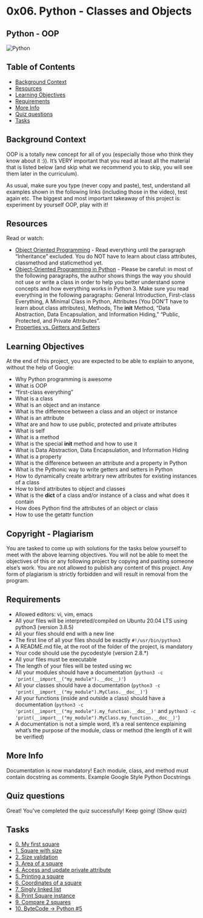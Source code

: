 # 0x06. Python - Classes and Objects

## Python - OOP

![Python](https://img.shields.io/badge/python-v3.8-blue)

## Table of Contents

- [Background Context](#background-context)
- [Resources](#resources)
- [Learning Objectives](#learning-objectives)
- [Requirements](#requirements)
- [More Info](#more-info)
- [Quiz questions](#quiz-questions)
- [Tasks](#tasks)

## Background Context

OOP is a totally new concept for all of you (especially those who think they know about it :)). It’s VERY important that you read at least all the material that is listed below (and skip what we recommend you to skip, you will see them later in the curriculum).

As usual, make sure you type (never copy and paste), test, understand all examples shown in the following links (including those in the video), test again etc. The biggest and most important takeaway of this project is: experiment by yourself OOP, play with it!

## Resources

Read or watch:

- [Object Oriented Programming](https://docs.python.org/3/tutorial/classes.html) - Read everything until the paragraph “Inheritance” excluded. You do NOT have to learn about class attributes, classmethod and staticmethod yet.
- [Object-Oriented Programming in Python](https://www.python-course.eu/python3_object_oriented_programming.php) - Please be careful: in most of the following paragraphs, the author shows things the way you should not use or write a class in order to help you better understand some concepts and how everything works in Python 3. Make sure you read everything in the following paragraphs: General Introduction, First-class Everything, A Minimal Class in Python, Attributes (You DON’T have to learn about class attributes), Methods, The __init__ Method, “Data Abstraction, Data Encapsulation, and Information Hiding,” “Public, Protected, and Private Attributes”.
- [Properties vs. Getters and Setters](https://www.geeksforgeeks.org/python-encapsulation/)

## Learning Objectives

At the end of this project, you are expected to be able to explain to anyone, without the help of Google:

- Why Python programming is awesome
- What is OOP
- “first-class everything”
- What is a class
- What is an object and an instance
- What is the difference between a class and an object or instance
- What is an attribute
- What are and how to use public, protected and private attributes
- What is self
- What is a method
- What is the special __init__ method and how to use it
- What is Data Abstraction, Data Encapsulation, and Information Hiding
- What is a property
- What is the difference between an attribute and a property in Python
- What is the Pythonic way to write getters and setters in Python
- How to dynamically create arbitrary new attributes for existing instances of a class
- How to bind attributes to object and classes
- What is the __dict__ of a class and/or instance of a class and what does it contain
- How does Python find the attributes of an object or class
- How to use the getattr function

## Copyright - Plagiarism

You are tasked to come up with solutions for the tasks below yourself to meet with the above learning objectives. You will not be able to meet the objectives of this or any following project by copying and pasting someone else’s work. You are not allowed to publish any content of this project. Any form of plagiarism is strictly forbidden and will result in removal from the program.

## Requirements

- Allowed editors: vi, vim, emacs
- All your files will be interpreted/compiled on Ubuntu 20.04 LTS using python3 (version 3.8.5)
- All your files should end with a new line
- The first line of all your files should be exactly `#!/usr/bin/python3`
- A README.md file, at the root of the folder of the project, is mandatory
- Your code should use the pycodestyle (version 2.8.*)
- All your files must be executable
- The length of your files will be tested using wc
- All your modules should have a documentation (`python3 -c 'print(__import__("my_module").__doc__)'`)
- All your classes should have a documentation (`python3 -c 'print(__import__("my_module").MyClass.__doc__)'`)
- All your functions (inside and outside a class) should have a documentation (`python3 -c 'print(__import__("my_module").my_function.__doc__)'` and `python3 -c 'print(__import__("my_module").MyClass.my_function.__doc__)'`)
- A documentation is not a simple word, it’s a real sentence explaining what’s the purpose of the module, class or method (the length of it will be verified)

## More Info

Documentation is now mandatory! Each module, class, and method must contain docstring as comments. Example Google Style Python Docstrings

## Quiz questions

Great! You've completed the quiz successfully! Keep going! (Show quiz)

## Tasks

- [0. My first square](./0-square.py)
- [1. Square with size](./1-square.py)
- [2. Size validation](./2-square.py)
- [3. Area of a square](./3-square.py)
- [4. Access and update private attribute](./4-square.py)
- [5. Printing a square](./5-square.py)
- [6. Coordinates of a square](./6-square.py)
- [7. Singly linked list](./100-singly_linked_list.py)
- [8. Print Square instance](./101-square.py)
- [9. Compare 2 squares](./102-square.py)
- [10. ByteCode -> Python #5](./103-magic_class.py)

